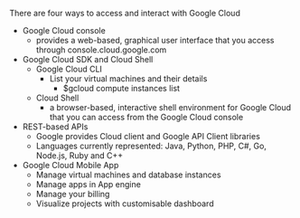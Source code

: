 There are four ways to access and interact with Google Cloud
- Google Cloud console
	- provides a web-based, graphical user interface that you access through console.cloud.google.com
- Google Cloud SDK and Cloud Shell
	- Google Cloud CLI
		- List your virtual machines and their details
			- $gcloud compute instances list
	- Cloud Shell
		- a browser-based, interactive shell environment for Google Cloud that you can access from the Google Cloud console
- REST-based APIs
	- Google provides Cloud client and Google API Client libraries
	- Languages currently represented: Java, Python, PHP, C#, Go, Node.js, Ruby and C++
- Google Cloud Mobile App
	- Manage virtual machines and database instances
	- Manage apps in App engine
	- Manage your billing
	- Visualize projects with customisable dashboard
